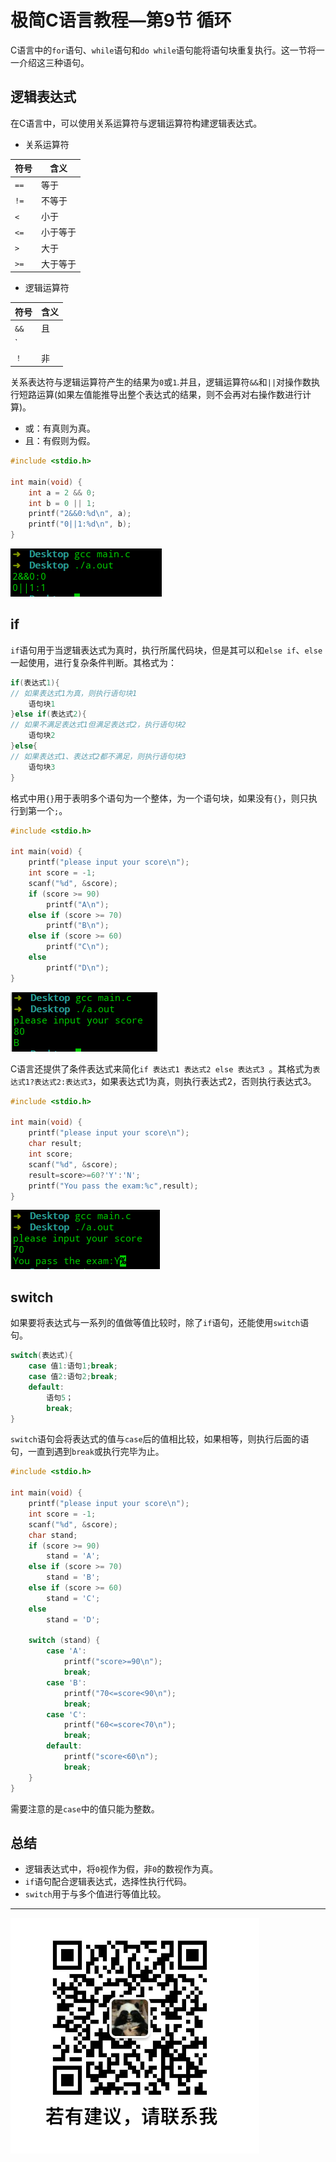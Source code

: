 # 极简C语言教程—第9节 循环

C语言中的`for`语句、`while`语句和`do while`语句能将语句块重复执行。这一节将一一介绍这三种语句。

## 逻辑表达式

在C语言中，可以使用关系运算符与逻辑运算符构建逻辑表达式。

- 关系运算符

| 符号 | 含义     |
| ---- | -------- |
| `==` | 等于     |
| `!=` | 不等于   |
| `<`  | 小于     |
| `<=` | 小于等于 |
| `>`  | 大于     |
| `>=` | 大于等于 |

- 逻辑运算符

| 符号 | 含义 |
| ---- | ---- |
| `&&` | 且   |
| `||` | 或   |
| `！` | 非   |

关系表达符与逻辑运算符产生的结果为`0`或`1`.并且，逻辑运算符`&&`和`||`对操作数执行短路运算(如果左值能推导出整个表达式的结果，则不会再对右操作数进行计算)。

- 或：有真则为真。
- 且：有假则为假。

```c
#include <stdio.h>

int main(void) {
    int a = 2 && 0;
    int b = 0 || 1;
    printf("2&&0:%d\n", a);
    printf("0||1:%d\n", b);
}
```

![选择_逻辑运算符](图片/选择_逻辑运算符.png)

## if

`if`语句用于当逻辑表达式为真时，执行所属代码块，但是其可以和`else if`、`else`一起使用，进行复杂条件判断。其格式为：

```c
if(表达式1){
// 如果表达式1为真，则执行语句块1
    语句块1
}else if(表达式2){
// 如果不满足表达式1但满足表达式2，执行语句块2
    语句块2
}else{
// 如果表达式1、表达式2都不满足，则执行语句块3
	语句块3
}
```

格式中用`{}`用于表明多个语句为一个整体，为一个语句块，如果没有`{}`，则只执行到第一个`;`。

```c
#include <stdio.h>

int main(void) {
    printf("please input your score\n");
    int score = -1;
    scanf("%d", &score);
    if (score >= 90)
        printf("A\n");
    else if (score >= 70)
        printf("B\n");
    else if (score >= 60)
        printf("C\n");
    else
        printf("D\n");
}
```

![选择_if](图片/选择_if.png)

C语言还提供了条件表达式来简化`if 表达式1 表达式2 else 表达式3 `。其格式为`表达式1?表达式2:表达式3`，如果表达式1为真，则执行表达式2，否则执行表达式3。

```c
#include <stdio.h>

int main(void) {
    printf("please input your score\n");
    char result;
    int score;
    scanf("%d", &score);
    result=score>=60?'Y':'N';
    printf("You pass the exam:%c",result); 
}
```

![选择_条件表达式](图片/选择_条件表达式.png)

## switch

如果要将表达式与一系列的值做等值比较时，除了`if`语句，还能使用`switch`语句。

```c
switch(表达式){
    case 值1:语句1;break;
    case 值2:语句2;break;
    default:
        语句5；
        break;
}
```
`switch`语句会将表达式的值与`case`后的值相比较，如果相等，则执行后面的语句，一直到遇到`break`或执行完毕为止。
```c
#include <stdio.h>

int main(void) {
    printf("please input your score\n");
    int score = -1;
    scanf("%d", &score);
    char stand;
    if (score >= 90)
        stand = 'A';
    else if (score >= 70)
        stand = 'B';
    else if (score >= 60)
        stand = 'C';
    else
        stand = 'D';

    switch (stand) {
        case 'A':
            printf("score>=90\n");
            break;
        case 'B':
            printf("70<=score<90\n");
            break;
        case 'C':
            printf("60<=score<70\n");
            break;
        default:
            printf("score<60\n");
            break;
    }
}
```

需要注意的是`case`中的值只能为整数。

## 总结

- 逻辑表达式中，将`0`视作为假，非`0`的数视作为真。
- `if`语句配合逻辑表达式，选择性执行代码。
- `switch`用于与多个值进行等值比较。

---

![微信号](图片/微信号.png)